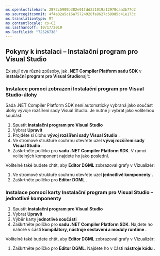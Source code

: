 ```yaml
---
ms.openlocfilehash: 2872c5909b382e01fdd231019a12970caa3b77d2
ms.sourcegitcommit: 4f4a32a5c16a75724920fa9627c59985c41e173c
ms.translationtype: MT
ms.contentlocale: cs-CZ
ms.lasthandoff: 10/17/2019
ms.locfileid: "72526738"
---
```

## <a name="installation-instructions---visual-studio-installer"></a>Pokyny k instalaci – Instalační program pro Visual Studio

Existují dva různé způsoby, jak **.NET Compiler Platform sadu SDK** v **instalační program pro Visual Studio**najít:

### <a name="install-using-the-visual-studio-installer---workloads-view"></a>Instalace pomocí zobrazení Instalační program pro Visual Studio-úlohy

Sada .NET Compiler Platform SDK není automaticky vybraná jako součást úlohy vývoje rozšíření sady Visual Studio. Je nutné ji vybrat jako volitelnou součást.

1. Spustit **instalační program pro Visual Studio**
1. Vybrat **Upravit**
1. Projděte si úlohu **vývoj rozšíření sady Visual Studio** .
1. Ve stromové struktuře souhrnu otevřete uzel **vývoj rozšíření sady Visual Studio** .
1. Zaškrtněte políčko pro **sadu .NET Compiler Platform SDK**. V rámci volitelných komponent najdete ho jako poslední.

Volitelně také budete chtít, aby **Editor DGML** zobrazoval grafy v Vizualizér:

1. Ve stromové struktuře souhrnu otevřete uzel **jednotlivé komponenty** .
1. Zaškrtněte políčko pro **Editor DGML** .

### <a name="install-using-the-visual-studio-installer---individual-components-tab"></a>Instalace pomocí karty Instalační program pro Visual Studio – jednotlivé komponenty

1. Spustit **instalační program pro Visual Studio**
1. Vybrat **Upravit**
1. Výběr karty **jednotlivé součásti**
1. Zaškrtněte políčko pro **sadu .NET Compiler Platform SDK**. Najdete ho nahoře v části **kompilátory, nástroje sestavení a moduly runtime** .

Volitelně také budete chtít, aby **Editor DGML** zobrazoval grafy v Vizualizér:

1. Zaškrtněte políčko pro **Editor DGML**. Najdete ho v části **nástroje kódu** .
